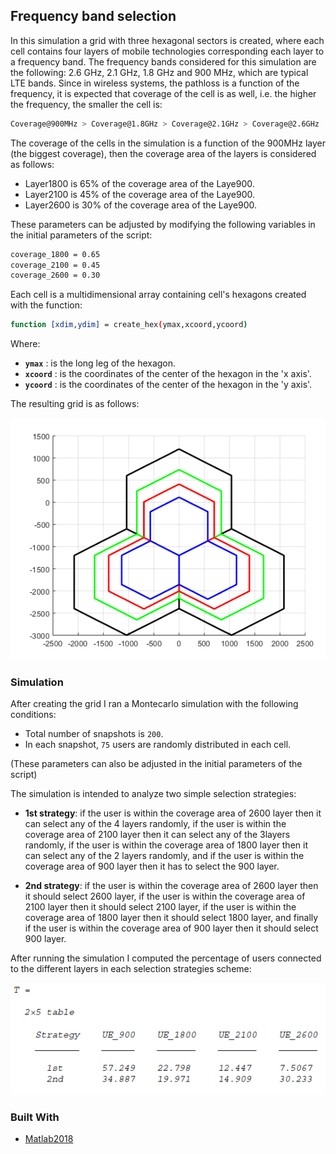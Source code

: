 <!-- Radio Resource and Spectrum Management -->
## Frequency band selection
In this simulation a grid with three hexagonal sectors is created, where each cell contains four layers of mobile technologies corresponding each layer to a frequency band. The frequency bands considered for this simulation are the following: 2.6 GHz, 2.1 GHz, 1.8 GHz and 900 MHz, which are typical LTE bands. Since in wireless systems, the pathloss is a function of the frequency, it is expected that coverage of the cell is as well, i.e. the higher the frequency, the smaller the cell is:

```sh
Coverage@900MHz > Coverage@1.8GHz > Coverage@2.1GHz > Coverage@2.6GHz
```

The coverage of the cells in the simulation is a function of the 900MHz layer (the biggest coverage), then the coverage area of the layers is considered as follows:

* Layer1800 is 65% of the coverage area of the Laye900.
* Layer2100 is 45% of the coverage area of the Laye900.
* Layer2600 is 30% of the coverage area of the Laye900.

These parameters can be adjusted by modifying the following variables in the initial parameters of the script:

```sh
coverage_1800 = 0.65
coverage_2100 = 0.45
coverage_2600 = 0.30
```

Each cell is a multidimensional array containing cell's hexagons created with the function:

```sh
function [xdim,ydim] = create_hex(ymax,xcoord,ycoord)
```

Where:
* **`ymax`** : is the long leg of the hexagon.
* **`xcoord`** : is the coordinates of the center of the hexagon in the 'x axis'.
* **`ycoord`** : is the coordinates of the center of the hexagon in the 'y axis'.

The resulting grid is as follows:

![Grid](images/grid.png)

### Simulation
After creating the grid I ran a Montecarlo simulation with the following conditions:

* Total number of snapshots is `200`.
* In each snapshot, `75` users are randomly distributed in each cell.

(These parameters can also be adjusted in the initial parameters of the script)

The simulation is intended to analyze two simple selection strategies:

* **1st strategy**: if the user is within the coverage area of 2600 layer then it can select any of the 4 layers randomly, if the user is within the coverage area of 2100 layer then it can select any of the 3layers randomly, if the user is within the coverage area of 1800 layer then it can select any of the 2 layers randomly, and if the user is within the coverage area of 900 layer then it has to select the 900 layer. 

* **2nd strategy**: if the user is within the coverage area of 2600 layer then it should select 2600 layer, if the user is within the coverage area of 2100 layer then it should select 2100 layer, if the user is within the coverage area of 1800 layer then it should select 1800 layer, and finally if the user is within the coverage area of 900 layer then it should select 900 layer.

After running the simulation I computed the percentage of users connected to the different layers in each selection strategies scheme:

![Results](images/results.png)

### Built With
* [Matlab2018](https://se.mathworks.com/products/matlab.html)